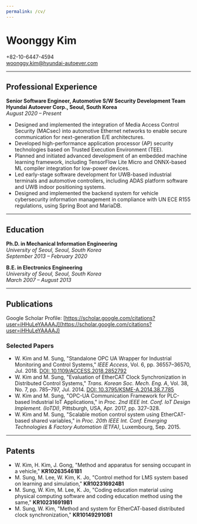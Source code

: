 ```yaml
---
permalink: /cv/
---
```


# Woonggy Kim

+82-10-6447-4594  
woonggy.kim@hyundai-autoever.com  

---

## Professional Experience

**Senior Software Engineer, Automotive S/W Security Development Team**  
**Hyundai Autoever Corp., Seoul, South Korea**  
*August 2020 – Present*  

- Designed and implemented the integration of Media Access Control Security (MACsec) into automotive Ethernet networks to enable secure communication for next-generation E/E architectures.  
- Developed high-performance application processor (AP) security technologies based on Trusted Execution Environment (TEE).  
- Planned and initiated advanced development of an embedded machine learning framework, including TensorFlow Lite Micro and ONNX-based ML compiler integration for low-power devices.  
- Led early-stage software development for UWB-based industrial terminals and automotive controllers, including ADAS platform software and UWB indoor positioning systems.  
- Designed and implemented the backend system for vehicle cybersecurity information management in compliance with UN ECE R155 regulations, using Spring Boot and MariaDB.  

---

## Education

**Ph.D. in Mechanical Information Engineering**  
*University of Seoul, Seoul, South Korea*  
*September 2013 – February 2020*  

**B.E. in Electronics Engineering**  
*University of Seoul, Seoul, South Korea*  
*March 2007 – August 2013*  

---

## Publications

Google Scholar Profile: [https://scholar.google.com/citations?user=iHHuLeYAAAAJ](https://scholar.google.com/citations?user=iHHuLeYAAAAJ)

### Selected Papers

- W. Kim and M. Sung, "Standalone OPC UA Wrapper for Industrial Monitoring and Control Systems," *IEEE Access*, Vol. 6, pp. 36557–36570, Jul. 2018. [DOI: 10.1109/ACCESS.2018.2852792](https://doi.org/10.1109/ACCESS.2018.2852792)  
- W. Kim and M. Sung, "Evaluation of EtherCAT Clock Synchronization in Distributed Control Systems," *Trans. Korean Soc. Mech. Eng. A*, Vol. 38, No. 7, pp. 785–797, Jul. 2014. [DOI: 10.3795/KSME-A.2014.38.7.785](https://doi.org/10.3795/KSME-A.2014.38.7.785)  
- W. Kim and M. Sung, "OPC-UA Communication Framework for PLC-based Industrial IoT Applications," in *Proc. 2nd IEEE Int. Conf. IoT Design Implement. (IoTDI)*, Pittsburgh, USA, Apr. 2017, pp. 327–328.  
- W. Kim and M. Sung, "Scalable motion control system using EtherCAT-based shared variables," in *Proc. 20th IEEE Int. Conf. Emerging Technologies & Factory Automation (ETFA)*, Luxembourg, Sep. 2015.  

---

## Patents

- W. Kim, H. Kim, J. Gong, "Method and apparatus for sensing occupant in a vehicle," **KR102635461B1**  
- M. Sung, M. Lee, W. Kim, K. Jo, "Control method for LMS system based on learning and simulation," **KR102316924B1**  
- M. Sung, W. Kim, M. Lee, K. Jo, "Coding education material using physical computing software and coding education method using the same," **KR102316919B1**  
- M. Sung, W. Kim, "Method and system for EtherCAT-based distributed clock synchronization," **KR101492910B1**  
